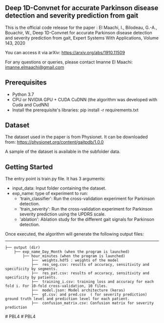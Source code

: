 
Deep 1D-Convnet for accurate Parkinson disease detection and severity prediction from gait
-

This is the official code release for the paper : 
El Maachi, I., Bilodeau, G.-A., Bouachir, W., Deep 1D-Convnet for accurate Parkinson disease detection and severity prediction from gait, Expert Systems With Applications, Volume 143, 2020

You can access it via arXiv: https://arxiv.org/abs/1910.11509 

For any questions or queries, please contact Imanne El Maachi: imanne.elmaachi@gmail.com 

Prerequisites
-
- Python 3.7 
- CPU or  NVIDIA GPU + CUDA CuDNN (the algorithm was developed with Cuda and CudNN)
- Install the prerequisite's libraries: pip install -r requirements.txt

Dataset
- 
The dataset  used in the paper is from Physionet. It can be downloaded from: 
https://physionet.org/content/gaitpdb/1.0.0
 
 A sample of the dataset is available in the subfolder data. 

Getting Started 
-
The entry point is train.py file. It has 3 arguments: 
  - input_data: Input folder containing the dataset. 
  - exp_name: type of experiment to run: 
      - 'train_classifier': Run the cross-validation experiment for Parkinson detection. 
      - 'train_severity': Run the cross-validation experiment for Parkinson severity prediction using the UPDRS scale.
      - 'ablation': Ablation study for the different gait signals for Parkinson detection. 
  
  Once executed, the algorithm will generate the following output files:
 
 ------------

    ├── output (dir)
        ├── exp_name_Day_Month (when the program is launched) 
            ├── hour_minutes (when the program is launched)  
                ├──  weights.hdf5 : weights of the model
                ├──  res_seg.csv: results of accuracy, sensitivity and specificity by segments.
                ├──  res_pat.csv: results of accuracy, sensitivity and specificity by patients. 
                ├──  training_i.csv: training loss and accuracy for each fold i. For 10-fold cross-validation, 10 files. 
                ├──  model.json: Model architecture (keras)
                ├──  gt.csv: and pred.csv  ( for severity prediction) ground truth level and prediction level for each patient.
                ├──  confusion_matrix.csv: Confusion matrix for severity prediction
    
    
    
                

#   P B L 4  
 #   P B L 4  
 